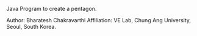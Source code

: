 Java Program to create a  pentagon.

Author: Bharatesh Chakravarthi
Affiliation: VE Lab, Chung Ang University, Seoul, South Korea. 
